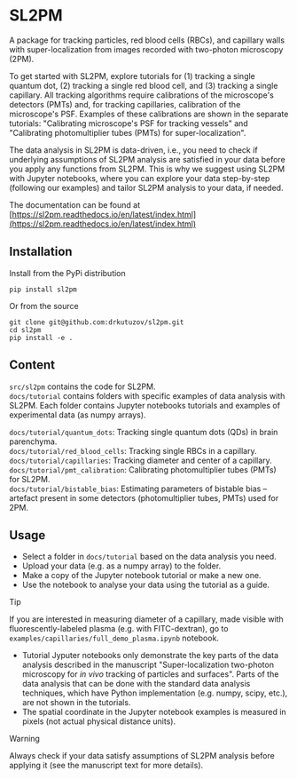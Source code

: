 # SL2PM
A package for tracking particles, red blood cells (RBCs), and capillary walls with super-localization from images recorded with two-photon microscopy (2PM). 

To get started with SL2PM, explore tutorials for (1) tracking a single quantum dot, 
(2) tracking a single red blood cell, and (3) tracking a single capillary. 
All tracking algorithms require calibrations of the microscope's detectors (PMTs) and, for tracking capillaries, calibration of the microscope's PSF.
Examples of these calibrations are shown in the separate tutorials: "Calibrating microscope's PSF for tracking vessels" and "Calibrating photomultiplier tubes (PMTs) for super-localization". 

The data analysis in SL2PM is data-driven, i.e., you need to check if underlying assumptions of SL2PM analysis are satisfied 
in your data before you apply any functions from SL2PM.
This is why we suggest using SL2PM with Jupyter notebooks, where you can explore your data step-by-step (following our examples) and tailor SL2PM analysis to your data, if needed. 

The documentation can be found at [https://sl2pm.readthedocs.io/en/latest/index.html](https://sl2pm.readthedocs.io/en/latest/index.html)

## Installation

Install from the PyPi distribution

```
pip install sl2pm
```

Or from the source

```
git clone git@github.com:drkutuzov/sl2pm.git
cd sl2pm
pip install -e .
```

## Content
`src/sl2pm` contains the code for SL2PM.  
`docs/tutorial` contains folders with specific examples of data analysis with SL2PM. Each folder contains Jupyter notebooks tutorials and examples of experimental data (as numpy arrays).

`docs/tutorial/quantum_dots`: Tracking single quantum dots (QDs) in brain parenchyma.  
`docs/tutorial/red_blood_cells`: Tracking single RBCs in a capillary.  
`docs/tutorial/capillaries`: Tracking diameter and center of a capillary.  
`docs/tutorial/pmt_calibration`: Calibrating photomultiplier tubes (PMTs) for SL2PM.  
`docs/tutorial/bistable_bias`: Estimating parameters of bistable bias – artefact present in some detectors (photomultiplier tubes, PMTs) used for 2PM.


## Usage
* Select a folder in `docs/tutorial` based on the data analysis you need.  
* Upload your data (e.g. as a numpy array) to the folder.  
* Make a copy of the Jupyter notebook tutorial or make a new one.  
* Use the notebook to analyse your data using the tutorial as a guide.  

>[!Tip]
> If you are interested in measuring diameter of a capillary, made visible with fluorescently-labeled plasma (e.g. with FITC-dextran), go to `examples/capillaries/full_demo_plasma.ipynb` notebook. 
> * Tutorial Jyputer notebooks only demonstrate the key parts of the data analysis described in the manuscript "Super-localization two-photon microscopy for _in vivo_ tracking of particles and surfaces". Parts of the data analysis that can be done with the standard data analysis techniques, which have Python implementation (e.g. numpy, scipy, etc.), are not shown in the tutorials. 
> * The spatial coordinate in the Jupyter notebook examples is measured in pixels (not actual physical distance units). 

> [!WARNING] 
> Always check if your data satisfy assumptions of SL2PM analysis before applying it (see the manuscript text for more details).

